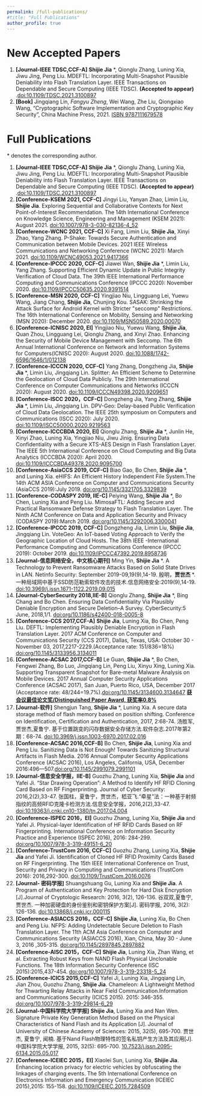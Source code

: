```yaml
---
permalink: /full-publications/
#title: "Full Publications"
author_profile: true
---
```

 


New Accepted Papers
======
1. **[Journal-IEEE TDSC,CCF-A]** **Shijie Jia** *, Qionglu Zhang, Luning Xia, Jiwu Jing, Peng Liu. MDEFTL: Incorporating Multi-Snapshot Plausible Deniability into Flash Translation Layer. IEEE Transactions on Dependable and Secure Computing (IEEE TDSC). **(Accepted to appear)** .[doi:10.1109/TDSC.2021.3100897](https://ieeexplore.ieee.org/document/9502511)
1. **[Book]** Jingqiang Lin, *Fangyu Zheng*, Wei Wang, Zhe Liu, Qiongxiao Wang, “Cryptographic Software Implementation and Cryptographic Key Security”, China Machine Press, 2021. [ISBN 9787111679578](http://www.hzcourse.com/web/teachRes/detail/5217/214)

Full Publications
======
\* denotes the corresponding author.
1. **[Journal-IEEE TDSC,CCF-A]** **Shijie Jia** *, Qionglu Zhang, Luning Xia, Jiwu Jing, Peng Liu. MDEFTL: Incorporating Multi-Snapshot Plausible Deniability into Flash Translation Layer. IEEE Transactions on Dependable and Secure Computing (IEEE TDSC). **(Accepted to appear)** .[doi:10.1109/TDSC.2021.3100897](https://ieeexplore.ieee.org/document/9502511)
1. **[Conference-KSEM 2021, CCF-C]** Jingyi Liu, Yanyan Zhao, Limin Liu, **Shijie Jia**. Exploring Sequential and Collaborative Contexts for Next Point-of-Interest Recommendation. The 14th International Conference on Knowledge Science, Engineering and Management (KSEM 2021): August 2021. [doi:10.1007/978-3-030-82136-4_52](https://link.springer.com/chapter/10.1007/978-3-030-82136-4_52)
1. **[Conference-WCNC 2021, CCF-C]** Xi Fang, Limin Liu, **Shijie Jia**, Xinyi Zhao, Yang Zhang. P-Shake: Towards Secure Authentication and Communication between Mobile Devices. 2021 IEEE Wireless Communications and Networking Conference (WCNC 2021): March 2021. [doi:10.1109/WCNC49053.2021.9417366](https://ieeexplore.ieee.org/document/9417366)
1. **[Conference-IPCCC 2020, CCF-C]** Jiawei Wan, **Shijie Jia** *, Limin Liu, Yang Zhang. Supporting Efficient Dynamic Update in Public Integrity Verification of Cloud Data. The 39th IEEE International Performance Computing and Communications Conference (IPCCC 2020): November 2020. [doi:10.1109/IPCCC50635.2020.9391514](https://ieeexplore.ieee.org/abstract/document/9391514)
1. **[Conference-MSN 2020, CCF-C]** Yingjiao Niu, Lingguang Lei, Yuewu Wang, Jiang Chang, **Shijie Jia**, Chunjing Kou. SASAK: Shrinking the Attack Surface for Android Kernel with Stricter "seccomp" Restrictions. The 16th International Conference on Mobility, Sensing and Networking (MSN 2020): December 2020. [doi:10.1109/MSN50589.2020.00070](https://ieeexplore.ieee.org/abstract/document/9394235) 
1. **[Conference-ICNISC 2020, EI]** Yingjiao Niu, Yuewu Wang, **Shijie Jia**, Quan Zhou, Lingguang Lei, Qionglu Zhang, and Xinyi Zhao. Enhancing the Security of Mobile Device Management with Seccomp. The 6th Annual International Conference on Network and Information Systems for Computers(ICNISC 2020): August 2020. [doi:10.1088/1742-6596/1646/1/012138](https://doi.org/10.1088/1742-6596/1646/1/012138) 
1. **[Conference-ICCCN 2020, CCF-C]** Yang Zhang, Dongzheng Jia, **Shijie Jia** *, Limin Liu, Jingqiang Lin. Splitter: An Efficient Scheme to Determine the Geolocation of Cloud Data Publicly. The 29th International Conference on Computer Communications and Networks (ICCCN 2020): August 2020. [doi:10.1109/ICCCN49398.2020.9209651](https://ieeexplore.ieee.org/abstract/document/9209651) 
1. **[Conference-ISCC 2020，CCF-C]** Dongzheng Jia, Yang Zhang, **Shijie Jia** *, Limin Liu, Jingqiang Lin. DPV-Geo: Delay-based Public Verification of Cloud Data Geolocation. The IEEE 25th symposium on Computers and Communications (ISCC 2020): July 2020. [doi:10.1109/ISCC50000.2020.9219563](https://ieeexplore.ieee.org/abstract/document/9219563)  
1. **[Conference-ICCCBDA 2020, EI]** Qionglu Zhang, **Shijie Jia** *, Junlin He, Xinyi Zhao, Luning Xia, Yingjiao Niu, Jiwu Jinig. Ensuring Data Confidentiality with a Secure XTS-AES Design in Flash Translation Layer. The IEEE 5th International Conference on Cloud Computing and Big Data Analytics (ICCCBDA 2020): April 2020. [doi:10.1109/ICCCBDA49378.2020.9095700](https://ieeexplore.ieee.org/abstract/document/9095700)  
1. **[Conference-AsiaCCS 2019, CCF-C]** Biao Gao, Bo Chen, **Shijie Jia** *, and Luning Xia. eHIFS: An Efficient History Independent File System.The 14th ACM ASIA Conference on Computer and Communications Security (AsiaCCS 2019):July 2019. [doi:org/10.1145/3321705.3329839](https://dl.acm.org/doi/abs/10.1145/3321705.3329839)  
1. **[Conference-CODASPY 2019, IIE-C]** Peiying Wang, **Shijie Jia** *, Bo Chen, Luning Xia and Peng Liu. MimosaFTL: Adding Secure and Practical Ransomware Defense Strategy to Flash Translation Layer. The Ninth ACM Conference on Data and Application Security and Privacy (CODASPY 2019):March 2019. [doi:org/10.1145/3292006.3300041](https://dl.acm.org/doi/abs/10.1145/3292006.3300041)  
1. **[Conference-IPCCC 2019, CCF-C]** Dongzheng Jia, Limin Liu, **Shijie Jia**, Jingqiang Lin. VoteGeo: An IoT-based Voting Approach to Verify the Geographic Location of Cloud Hosts. The 38th IEEE -International Performance Computing and Communications Conference (IPCCC 2019): October 2019. [doi:10.1109/IPCCC47392.2019.8958736](https://ieeexplore.ieee.org/abstract/document/8958736)  
1. **[Journal-信息网络安全，中文核心期刊]** Ming Yin, **Shijie Jia** *. A Technology to Prevent Ransomware Attacks Based on Solid State Drives in LAN. Netinfo Security: September 2019-09,19(9),14-19. 殷明，**贾世杰** *. 一种局域网中基于SSD防范勒索软件攻击的技术.信息网络安全:2019(9),14-19. [doi:10.3969/j.issn.1671-1122.2019.09.015](http://netinfo-security.org/CN/10.3969/j.issn.1671-1122.2019.09.015)  
1. **[Journal-CyberSecurity 2018,IIE-B]** Qionglu Zhang, **Shijie Jia** *, Bing Chang and Bo Chen. Ensuring Data Confidentiality Via Plausibly Deniable Encryption and Secure Deletion–A Survey. CyberSecurity:5 June, 2018,1/1. [doi:org/10.1186/s42400-018-0005-8](https://cybersecurity.springeropen.com/articles/10.1186/s42400-018-0005-8)  
1. **[Conference-CCS 2017,CCF-A]** **Shijie Jia**, Luning Xia, Bo Chen, Peng Liu. DEFTL: Implementing Plausibly Deniable Encryption in Flash Translation Layer. 2017 ACM Conference on Computer and Communications Security (CCS 2017), Dallas, Texas, USA: October 30 - November 03, 2017,2217-2229.(Acceptance rate: 151/836=18%) [doi:org/10.1145/3133956.3134011](https://dl.acm.org/doi/abs/10.1145/3133956.3134011) 
1. **[Conference-ACSAC 2017,CCF-B]** Le Guan, **Shijie Jia** *, Bo Chen, Fengwei Zhang, Bo Luo, Jingqiang Lin, Peng Liu, Xinyu Xing, Luning Xia. Supporting Transparent Snapshot for Bare-metal Malware Analysis on Mobile Devices. 2017 Annual Computer Security Applications Conference (ACSAC 2017), San Juan, Puerto Rico, USA, December 2017 (Acceptance rate: 48/244=19.7%).[doi:org/10.1145/3134600.3134647](https://dl.acm.org/doi/10.1145/3134600.3134647) [**获会议最佳论文奖/Distinguished Paper Award, 获奖率0.8%**](https://www.acsac.org/archive/) 
1. **[Journal-软件]** Shengjun Tang, **Shijie Jia** *, Luning Xia. A secure data storage method of flash memory based on position shifting. Conference on Identification, Certification and Authentication, 2017, 2:68-74. 汤胜军,贾世杰,夏鲁宁. 基于位置跳变的闪存数据安全存储方法.软件杂志.2017年第2期：68-74. [doi:10.3969/j.issn.1003-6970.2017.02.016](https://www.cnki.com.cn/Article/CJFDTotal-RJZZ201702017.htm) 
1. **[Conference-ACSAC 2016,CCF-B]** Bo Chen, **Shijie Jia**, Luning Xia and Peng Liu. Sanitizing Data is Not Enough! Towards Sanitizing Structural Artifacts in Flash Media. 2016 Annual Computer Security Applications Conference (ACSAC 2016), Los Angeles, California, USA, December 2016:496—507.[doi:org/10.1145/2991079.2991101](https://dl.acm.org/doi/abs/10.1145/2991079.2991101) 
1. **[Journal-信息安全学报，IIE-B]** Guozhu Zhang, Luning Xia, **Shijie Jia** and Yafei Ji. “Star Drawing Operation”: A Method to Identify HF RFID Cloning Card Based on RF Fingerprinting. Journal of Cyber Security: 2016,2(2),33-47. 张国柱，夏鲁宁，贾世杰，嵇亚飞.“牵星”法：一种基于射频指纹的高频RFID克隆卡检测方法.信息安全学报，2016,2(2),33-47. [doi:10.19363/j.cnki.cn10-1380/tn.2017.04.004](http://jcs.iie.ac.cn/xxaqxb/ch/reader/view_abstract.aspx?file_no=20170204&flag=1) 
1. **[Conference-ISPEC 2016，EI]** Guozhu Zhang, Luning Xia, **Shijie Jia** and Yafei Ji. Physical-layer Identification of HF RFID Cards Based on RF Fingerprinting. International Conference on Information Security Practice and Experience (ISPEC 2016), 2016: 284-299. [doi:org/10.1007/978-3-319-49151-6_20](https://link.springer.com/chapter/10.1007/978-3-319-49151-6_20) 
1. **[Conference-TrustCom 2016, CCF-C]** Guozhu Zhang, Luning Xia, **Shijie Jia** and Yafei Ji. Identification of Cloned HF RFID Proximity Cards Based on RF Fingerprinting. The 15th IEEE International Conference on Trust, Security and Privacy in Computing and Communications (TrustCom 2016): 2016,292-300. [doi:10.1109/TrustCom.2016.0076](https://ieeexplore.ieee.org/abstract/document/7846959) 
1. **[Journal- 密码学报]** Shuangshuang Gu, Luning Xia and **Shijie Jia**. A Program of Authentication and Key Protection for Hard Disk Encryption [J].Journal of Cryptologic Research: 2016, 3(2), 126-136.  谷双双,夏鲁宁,贾世杰. 一种加密硬盘的身份鉴别和密钥保护方案[J]. 密码学报, 2016, 3(2): 126-136. [doi:10.13868/j.cnki.jcr.000115](http://www.jcr.cacrnet.org.cn/CN/abstract/abstract128.shtml) 
1. **[Conference-ASIACCS 2016，CCF-C]** **Shijie Jia**, Luning Xia, Bo Chen and Peng Liu. NFPS: Adding Undetectable Secure Deletion to Flash Translation Layer. The 11th ACM Asia Conference on Computer and Communications Security (ASIACCS 2016), Xian, China, May 30 - June 3, 2016 ,305-315. [doi:org/10.1145/2897845.2897882](https://dl.acm.org/doi/abs/10.1145/2897845.2897882) 
1. **[Conference-AISC 2015，CCF-C]** **Shijie Jia**, Luning Xia, Zhan Wang, et al. Extracting Robust Keys from NAND Flash Physical Unclonable Functions. The 18th Information Security Conference (ISC 2015):2015,437-454. [doi:org/10.1007/978-3-319-23318-5_24](https://link.springer.com/chapter/10.1007/978-3-319-23318-5_24) 
1. **[Conference-ICICS 2015,CCF-C]** Yafei Ji, Luning Xia, Jingqiang Lin, Jian Zhou, Guozhu Zhang, **Shijie Jia**. Chameleon: A Lightweight Method for Thwarting Relay Attacks in Near Field Communication.Information and Communications Security (ICICS 2015). 2015: 346-355. [doi:org/10.1007/978-3-319-29814-6_29](https://link.springer.com/chapter/10.1007/978-3-319-29814-6_29) 
1. **[Journal-中国科学院大学学报]** **Shijie Jia**, Luning Xia and Nan Wen. Signature Private Key Generation Method Based on the Physical Characteristics of Nand Flash and its Application [J]. Journal of University of Chinese Academy of Sciences: 2015, 32(5), 695-700. 贾世杰, 夏鲁宁, 闻楠. 基于Nand Flash物理特性的签名私钥产生方法及其应用[J]. 中国科学院大学学报, 2015, 32(5): 695-700. [10.7523/j.issn.2095-6134.2015.05.017](http://journal.ucas.ac.cn/CN/10.7523/j.issn.2095-6134.2015.05.017) 
1. **[Conference-ICEIEC 2015，EI]** Xiaolei Sun, Luning Xia, **Shijie Jia**. Enhancing location privacy for electric vehicles by obfuscating the linkages of charging events. The 5th International Conference on Electronics Information and Emergency Communication (ICEIEC 2015),2015: 155-158. [doi:10.1109/ICEIEC.2015.7284509](https://ieeexplore.ieee.org/abstract/document/7284509) 